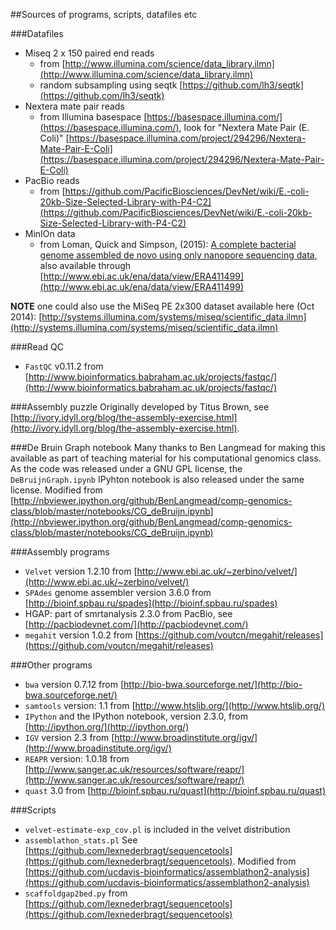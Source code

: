 
##Sources of programs, scripts, datafiles etc

###Datafiles

* Miseq 2 x 150 paired end reads
  * from [http://www.illumina.com/science/data_library.ilmn](http://www.illumina.com/science/data_library.ilmn)
  * random subsampling using seqtk [https://github.com/lh3/seqtk](https://github.com/lh3/seqtk)
* Nextera mate pair reads
  * from Illumina basespace [https://basespace.illumina.com/‎](https://basespace.illumina.com/‎), look for "Nextera Mate Pair (E. Coli)" [https://basespace.illumina.com/project/294296/Nextera-Mate-Pair-E-Coli](https://basespace.illumina.com/project/294296/Nextera-Mate-Pair-E-Coli)
* PacBio reads
  * from [https://github.com/PacificBiosciences/DevNet/wiki/E.-coli-20kb-Size-Selected-Library-with-P4-C2](https://github.com/PacificBiosciences/DevNet/wiki/E.-coli-20kb-Size-Selected-Library-with-P4-C2)
* MinIOn data
  * from Loman, Quick and Simpson, (2015): [A complete bacterial genome assembled de novo using only nanopore sequencing data](http://www.nature.com/nmeth/journal/v12/n8/full/nmeth.3444.html), also available through [http://www.ebi.ac.uk/ena/data/view/ERA411499](http://www.ebi.ac.uk/ena/data/view/ERA411499)
  
**NOTE** one could also use the MiSeq PE 2x300 dataset available here (Oct 2014): [http://systems.illumina.com/systems/miseq/scientific_data.ilmn](http://systems.illumina.com/systems/miseq/scientific_data.ilmn)

###Read QC

* `FastQC` v0.11.2 from [http://www.bioinformatics.babraham.ac.uk/projects/fastqc/](http://www.bioinformatics.babraham.ac.uk/projects/fastqc/)

###Assembly puzzle
Originally developed by Titus Brown, see [http://ivory.idyll.org/blog/the-assembly-exercise.html](http://ivory.idyll.org/blog/the-assembly-exercise.html).

###De Bruin Graph notebook
Many thanks to Ben Langmead for making this available as part of teaching material for his computational genomics class. As the code was released under a GNU GPL license, the `DeBruijnGraph.ipynb` IPyhton notebook is also released under the same license.
Modified from  [http://nbviewer.ipython.org/github/BenLangmead/comp-genomics-class/blob/master/notebooks/CG_deBruijn.ipynb](http://nbviewer.ipython.org/github/BenLangmead/comp-genomics-class/blob/master/notebooks/CG_deBruijn.ipynb)


###Assembly programs

* `Velvet` version 1.2.10 from [http://www.ebi.ac.uk/~zerbino/velvet/](http://www.ebi.ac.uk/~zerbino/velvet/)
* `SPAdes` genome assembler version 3.6.0 from [http://bioinf.spbau.ru/spades](http://bioinf.spbau.ru/spades)
* HGAP: part of smrtanalysis 2.3.0 from PacBio, see [http://pacbiodevnet.com/](http://pacbiodevnet.com/)
* `megahit` version 1.0.2 from [https://github.com/voutcn/megahit/releases](https://github.com/voutcn/megahit/releases)

###Other programs

* `bwa` version 0.7.12 from [http://bio-bwa.sourceforge.net/](http://bio-bwa.sourceforge.net/)
* `samtools` version: 1.1 from [http://www.htslib.org/](http://www.htslib.org/)
* `IPython` and the IPython notebook, version 2.3.0, from [http://ipython.org/](http://ipython.org/)
* `IGV` version 2.3 from [http://www.broadinstitute.org/igv/](http://www.broadinstitute.org/igv/)
* `REAPR` version: 1.0.18 from [http://www.sanger.ac.uk/resources/software/reapr/](http://www.sanger.ac.uk/resources/software/reapr/)
* `quast` 3.0 from [http://bioinf.spbau.ru/quast](http://bioinf.spbau.ru/quast)

###Scripts

* `velvet-estimate-exp_cov.pl` is included in the velvet distribution
* `assemblathon_stats.pl` See [https://github.com/lexnederbragt/sequencetools](https://github.com/lexnederbragt/sequencetools). Modified from [https://github.com/ucdavis-bioinformatics/assemblathon2-analysis](https://github.com/ucdavis-bioinformatics/assemblathon2-analysis)
* `scaffoldgap2bed.py` from [https://github.com/lexnederbragt/sequencetools](https://github.com/lexnederbragt/sequencetools)
